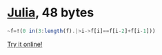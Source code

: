 # [Julia][1], 48 bytes
    
```julia
~f=!(0 in(3:length(f).|>i->f[i]==f[i-2]+f[i-1]))
```    
[Try it online!][2]
    
    
[1]: https://julialang.org/
[2]: https://tio.run/##VY3NCsIwEITveYp4azCV5qdqhfRFQg4eXI2UIBLBg/TV64QiRAibzGS/mftrimf1XpaZ3KbpeEyNOU2XdM23hsTuM8Z2JB@Dc5itDttyqSDEkpXzSnIcLbmRvA8sa@f3kg9we9gWjnHeQh/Kpu4wBryMwug7jX/rPFiLDfypwBitscgETvq/o1jmR6DpiDJYa0ip1Wu1KUmPZ0x5Ss2claiEroWphRWsoqimqKaopgjU8gU